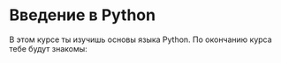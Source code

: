 # Введение в Python    
В этом курсе ты изучишь основы языка Python. По окончанию курса тебе будут знакомы:
